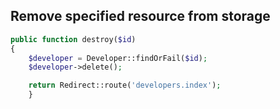 Remove specified resource from storage
--------------------------------------
```php
public function destroy($id)
{
	$developer = Developer::findOrFail($id);
	$developer->delete();

	return Redirect::route('developers.index');
	}
```
